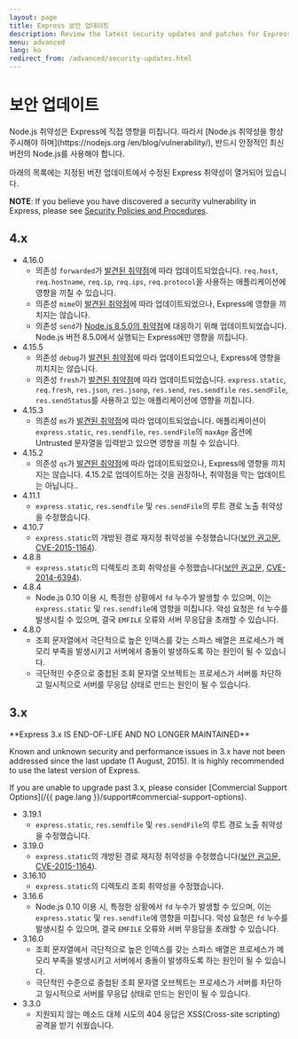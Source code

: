 ```yaml
---
layout: page
title: Express 보안 업데이트
description: Review the latest security updates and patches for Express.js, including detailed vulnerability lists for different versions to help maintain a secure application.
menu: advanced
lang: ko
redirect_from: /advanced/security-updates.html
---
```


# 보안 업데이트

<div class="doc-box doc-notice" markdown="1">
Node.js 취약성은 Express에 직접 영향을 미칩니다. 따라서 [Node.js 취약성을 항상 주시해야 하며](https://nodejs.org
/en/blog/vulnerability/), 반드시 안정적인 최신 버전의 Node.js를 사용해야 합니다.
</div>

아래의 목록에는 지정된 버전 업데이트에서 수정된 Express 취약성이 열거되어 있습니다.

**NOTE**: If you believe you have discovered a security vulnerability in Express, please see
[Security Policies and Procedures](/{{page.lang}}/resources/contributing.html#security-policies-and-procedures).

## 4.x

- 4.16.0
  - 의존성 `forwarded`가 [발견된 취약점](https://npmjs.com/advisories/527)에 따라 업데이트되었습니다. `req.host`, `req.hostname`, `req.ip`, `req.ips`, `req.protocol`을 사용하는 애플리케이션에 영향을 끼칠 수 있습니다.
  - 의존성 `mime`이 [발견된 취약점](https://npmjs.com/advisories/535)에 따라 업데이트되었으나, Express에 영향을 끼치지는 않습니다.
  - 의존성 `send`가 [Node.js 8.5.0의 취약점](https://nodejs.org/en/blog/vulnerability/september-2017-path-validation/)에 대응하기 위해 업데이트되었습니다. Node.js 버전 8.5.0에서 실행되는 Express에만 영향을 끼칩니다.
- 4.15.5
  - 의존성 `debug`가 [발견된 취약점](https://snyk.io/vuln/npm:debug:20170905)에 따라 업데이트되었으나, Express에 영향을 끼치지는 않습니다.
  - 의존성 `fresh`가 [발견된 취약점](https://npmjs.com/advisories/526)에 따라 업데이트되었습니다. `express.static`, `req.fresh`, `res.json`, `res.jsonp`, `res.send`, `res.sendfile` `res.sendFile`, `res.sendStatus`를 사용하고 있는 애플리케이션에 영향을 끼칩니다.
- 4.15.3
  - 의존성 `ms`가 [발견된 취약점](https://snyk.io/vuln/npm:ms:20170412)에 따라 업데이트되었습니다. 애플리케이션이 `express.static`, `res.sendfile`, `res.sendFile`의 `maxAge` 옵션에 Untrusted 문자열을 입력받고 있으면 영향을 끼칠 수 있습니다.
- 4.15.2
  - 의존성 `qs`가 [발견된 취약점](https://snyk.io/vuln/npm:qs:20170213)에 따라 업데이트되었으나, Express에 영향을 끼치지는 않습니다. 4.15.2로 업데이트하는 것을 권장하나, 취약점을 막는 업데이트는 아닙니다..
- 4.11.1
  - `express.static`, `res.sendfile` 및 `res.sendFile`의 루트 경로 노출 취약성을 수정했습니다.
- 4.10.7
  - `express.static`의 개방된 경로 재지정 취약성을 수정했습니다([보안 권고문](https://npmjs.com/advisories/35), [CVE-2015-1164](http://cve.mitre.org/cgi-bin/cvename.cgi?name=CVE-2015-1164)).
- 4.8.8
  - `express.static`의 디렉토리 조회 취약성을 수정했습니다([보안 권고문](http://npmjs.com/advisories/32), [CVE-2014-6394](http://cve.mitre.org/cgi-bin/cvename.cgi?name=CVE-2014-6394)).
- 4.8.4
  - Node.js 0.10 이용 시, 특정한 상황에서 `fd` 누수가 발생할 수 있으며, 이는 `express.static` 및 `res.sendfile`에 영향을 미칩니다. 악성 요청은 `fd` 누수를 발생시킬 수 있으며, 결국 `EMFILE` 오류와 서버 무응답을 초래할 수 있습니다.
- 4.8.0
  - 조회 문자열에서 극단적으로 높은 인덱스를 갖는 스파스 배열은 프로세스가 메모리 부족을 발생시키고 서버에서 충돌이 발생하도록 하는 원인이 될 수 있습니다.
  - 극단적인 수준으로 중첩된 조회 문자열 오브젝트는 프로세스가 서버를 차단하고 일시적으로 서버를 무응답 상태로 만드는 원인이 될 수 있습니다.

## 3.x

  <div class="doc-box doc-warn" markdown="1">
  **Express 3.x IS END-OF-LIFE AND NO LONGER MAINTAINED**

Known and unknown security and performance issues in 3.x have not been addressed since the last update (1 August, 2015). It is highly recommended to use the latest version of Express.

If you are unable to upgrade past 3.x, please consider [Commercial Support Options](/{{ page.lang }}/support#commercial-support-options).

  </div>

- 3.19.1
  - `express.static`, `res.sendfile` 및 `res.sendFile`의 루트 경로 노출 취약성을 수정했습니다.
- 3.19.0
  - `express.static`의 개방된 경로 재지정 취약성을 수정했습니다([보안 권고문](https://npmjs.com/advisories/35), [CVE-2015-1164](http://cve.mitre.org/cgi-bin/cvename.cgi?name=CVE-2015-1164)).
- 3.16.10
  - `express.static`의 디렉토리 조회 취약성을 수정했습니다.
- 3.16.6
  - Node.js 0.10 이용 시, 특정한 상황에서 `fd` 누수가 발생할 수 있으며, 이는 `express.static` 및 `res.sendfile`에 영향을 미칩니다. 악성 요청은 `fd` 누수를 발생시킬 수 있으며, 결국 `EMFILE` 오류와 서버 무응답을 초래할 수 있습니다.
- 3.16.0
  - 조회 문자열에서 극단적으로 높은 인덱스를 갖는 스파스 배열은 프로세스가 메모리 부족을 발생시키고 서버에서 충돌이 발생하도록 하는 원인이 될 수 있습니다.
  - 극단적인 수준으로 중첩된 조회 문자열 오브젝트는 프로세스가 서버를 차단하고 일시적으로 서버를 무응답 상태로 만드는 원인이 될 수 있습니다.
- 3.3.0
  - 지원되지 않는 메소드 대체 시도의 404 응답은 XSS(Cross-site scripting) 공격을 받기 쉬웠습니다.
